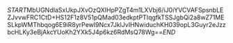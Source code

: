 $START$MbUGNdIaSxUkpJXvOzQXIHpPZgT4m1LXVbj6/iJ0iYVCVAFSpsnbLEZJvvwFRC1CtD+HS12F1z8V51pQMad03edkptPTIqgfkTSSJgbQi2a8wZ71MESLkpWMThbqog6E9iR8yrPewI9Ncx7JklJvIHNwiduchKH039opL3Guyr2eJzzbcHLKy3eBjAkcYUoKh2YXk5J4p6kz6RdMsQ78Wg==$END$